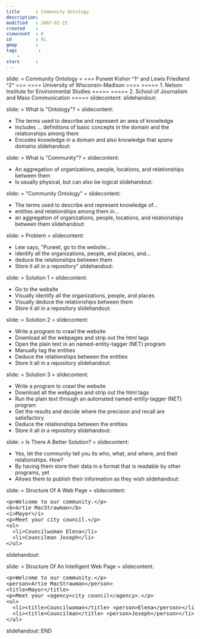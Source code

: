 ```yaml
---
title      : Community Ontology
description: 
modified   : 2007-02-15
created    : 
viewcount  : 0
id         : 91
gmap       : 
tags        :
    - 
stars      : 
---
```


slide:
= Community Ontology =
=== Puneet Kishor ^1^ and Lewis Friedland ^2^ ===
==== University of Wisconsin-Madison ====
===== 1. Nelson Institute for Environmental Studies =====
===== 2. School of Journalism and Mass Communication =====
slidecontent: 
slidehandout:

slide:
= What is "Ontology"? =
slidecontent:
* The terms used to describe and represent an area of knowledge
* Includes ... definitions of basic concepts in the domain and the relationships among them
* Encodes knowledge *in* a domain and also knowledge that *spans* domains
slidehandout:

slide:
= What is "Community"? =
slidecontent:
* An aggregation of organizations, people, locations, and relationships between them
* Is usually physical, but can also be logical
slidehandout:

slide:
= "Community Ontology" =
slidecontent:
* The terms used to describe and represent knowledge of...
* entities and relationships among them in...
* an aggregation of organizations, people, locations, and relationships between them
slidehandout:

slide:
= Problem =
slidecontent:
* Lew says, "Puneet, go to the <community> website...
* identify all the organizations, people, and places, and...
* deduce the relationships between them
* Store it all in a repository"
slidehandout:

slide:
= Solution 1 =
slidecontent:
* Go to the <community> website
* Visually identify all the organizations, people, and places
* Visually deduce the relationships between them
* Store it all in a repository
slidehandout:

slide:
= Solution 2 =
slidecontent:
* Write a program to crawl the <community> website
* Download all the webpages and strip out the html tags
* Open the plain text in an named-entity-tagger (NET) program
* Manually tag the entities
* Deduce the relationships between the entities
* Store it all in a repository
slidehandout:

slide:
= Solution 3 =
slidecontent:
* Write a program to crawl the <community> website
* Download all the webpages and strip out the html tags
* Run the plain text through an automated named-entity-tagger (NET) program
* Get the results and decide where the precision and recall are satisfactory
* Deduce the relationships between the entities
* Store it all in a repository
slidehandout:

slide:
= Is There A Better Solution? =
slidecontent:
* Yes, let the community tell you its who, what, and where, and their relationships. How?
* By having them store their data in a format that is readable by other programs, yet
* Allows them to publish their information as they wish
slidehandout:

slide:
= Structure Of A Web Page =
slidecontent:
<pre>
&lt;p&gt;Welcome to our community.&lt;/p&gt;
&lt;b&gt;Artie MacStrawman&lt;/b&gt;
&lt;i&gt;Mayor&lt;/i&gt;
&lt;p&gt;Meet your city council.&lt;/p&gt;
&lt;ul&gt;
  &lt;li&gt;Councilwoman Elena&lt;/li&gt;
  &lt;li&gt;Councilman Joseph&lt;/li&gt;
&lt;/ul&gt;
</pre>
slidehandout:

slide:
= Structure Of An Intelligent Web Page =
slidecontent:
<pre>
&lt;p&gt;Welcome to our community.&lt;/p&gt;
&lt;person&gt;Artie MacStrawman&lt;/person&gt;
&lt;title&gt;Mayor&lt;/title&gt;
&lt;p&gt;Meet your &lt;agency&gt;city council&lt;/agency&gt;.&lt;/p&gt;
&lt;ul&gt;
  &lt;li&gt;&lt;title&gt;Councilwoman&lt;/title&gt; &lt;person&gt;Elena&lt;/person&gt;&lt;/li&gt;
  &lt;li&gt;&lt;title&gt;Councilman&lt;/title&gt; &lt;person&gt;Joseph&lt;/person&gt;&lt;/li&gt;
&lt;/ul&gt;
</pre>
slidehandout:
END

